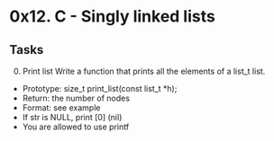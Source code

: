 # 0x12. C - Singly linked lists
## Tasks
0. Print list
Write a function that prints all the elements of a list_t list.
- Prototype: size_t print_list(const list_t *h);
- Return: the number of nodes
- Format: see example
- If str is NULL, print [0] (nil)
- You are allowed to use printf

